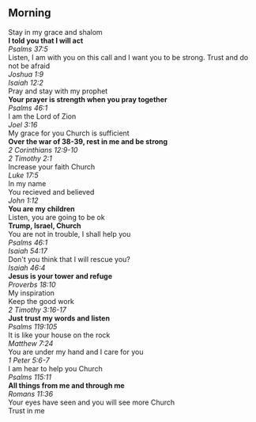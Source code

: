 ## Morning

Stay in my grace and shalom  
**I told you that I will act**  
_Psalms 37:5_  
Listen, I am with you on this call and I want you to be strong. Trust and do not be afraid  
_Joshua 1:9_  
_Isaiah 12:2_  
Pray and stay with my prophet  
**Your prayer is strength when you pray together**  
_Psalms 46:1_  
I am the Lord of Zion  
_Joel 3:16_  
My grace for you Church is sufficient  
**Over the war of 38-39, rest in me and be strong**  
_2 Corinthians 12:9-10_  
_2 Timothy 2:1_  
Increase your faith Church  
_Luke 17:5_  
In my name  
You recieved and believed  
_John 1:12_  
**You are my children**  
Listen, you are going to be ok   
**Trump, Israel, Church**  
You are not in trouble, I shall help you  
_Psalms 46:1_  
_Isaiah 54:17_  
Don't you think that I will rescue you?  
_Isaiah 46:4_  
**Jesus is your tower and refuge**  
_Proverbs 18:10_  
My inspiration  
Keep the good work  
_2 Timothy 3:16-17_  
**Just trust my words and listen**  
_Psalms 119:105_  
It is like your house on the rock  
_Matthew 7:24_  
You are under my hand and I care for you  
_1 Peter 5:6-7_  
I am hear to help you Church  
_Psalms 115:11_  
**All things from me and through me**  
_Romans 11:36_  
Your eyes have seen and you will see more Church  
Trust in me  
